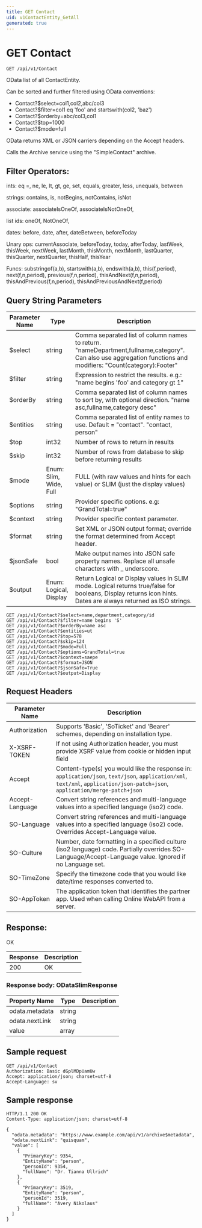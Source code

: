 ```yaml
---
title: GET Contact
uid: v1ContactEntity_GetAll
generated: true
---
```


# GET Contact

```http
GET /api/v1/Contact
```

OData list of all ContactEntity.


Can be sorted and further filtered using OData conventions:

* Contact?$select=col1,col2,abc/col3
* Contact?$filter=col1 eq 'foo' and startswith(col2, 'baz')
* Contact?$orderby=abc/col3,col1
* Contact?$top=1000
* Contact?$mode=full


OData returns XML or JSON carriers depending on the Accept headers.


Calls the Archive service using the "SimpleContact" archive.


## Filter Operators: ##

ints: eq =, ne, le, lt, gt, ge, set, equals, greater, less, unequals, between

strings: contains, is, notBegins, notContains, isNot

associate: associateIsOneOf, associateIsNotOneOf,  

list ids: oneOf, NotOneOf, 

dates: before, date, after, dateBetween, beforeToday

Unary ops: currentAssociate, beforeToday, today, afterToday, lastWeek, thisWeek, nextWeek, lastMonth, thisMonth, nextMonth, lastQuarter, thisQuarter, nextQuarter, thisHalf, thisYear

Funcs: substringof(a,b), startswith(a,b), endswith(a,b), this(f,period), next(f,n,period), previous(f,n,period), thisAndNext(f,n,period), thisAndPrevious(f,n,period), thisAndPreviousAndNext(f,period)






## Query String Parameters

| Parameter Name | Type |  Description |
|----------------|------|--------------|
| $select | string |  Comma separated list of column names to return. "nameDepartment,fullname,category". Can also use aggregation functions and modifiers: "Count(category):Footer" |
| $filter | string |  Expression to restrict the results. e.g.: "name begins 'foo' and category gt 1" |
| $orderBy | string |  Comma separated list of column names to sort by, with optional direction. "name asc,fullname,category desc" |
| $entities | string |  Comma separated list of entity names to use. Default = "contact". "contact, person" |
| $top | int32 |  Number of rows to return in results |
| $skip | int32 |  Number of rows from database to skip before returning results |
| $mode | Enum: Slim, Wide, Full |  FULL (with raw values and hints for each value) or SLIM (just the display values) |
| $options | string |  Provider specific options. e.g: "GrandTotal=true" |
| $context | string |  Provider specific context parameter. |
| $format | string |  Set XML or JSON output format; override the format determined from Accept header. |
| $jsonSafe | bool |  Make output names into JSON safe property names. Replace all unsafe characters with _ underscore. |
| $output | Enum: Logical, Display |  Return Logical or Display values in SLIM mode. Logical returns true/false for booleans, Display returns icon hints. Dates are always returned as ISO strings. |

```http
GET /api/v1/Contact?$select=name,department,category/id
GET /api/v1/Contact?$filter=name begins 'S'
GET /api/v1/Contact?$orderBy=name asc
GET /api/v1/Contact?$entities=ut
GET /api/v1/Contact?$top=578
GET /api/v1/Contact?$skip=124
GET /api/v1/Contact?$mode=Full
GET /api/v1/Contact?$options=GrandTotal=true
GET /api/v1/Contact?$context=saepe
GET /api/v1/Contact?$format=JSON
GET /api/v1/Contact?$jsonSafe=True
GET /api/v1/Contact?$output=Display
```


## Request Headers

| Parameter Name | Description |
|----------------|-------------|
| Authorization  | Supports 'Basic', 'SoTicket' and 'Bearer' schemes, depending on installation type. |
| X-XSRF-TOKEN   | If not using Authorization header, you must provide XSRF value from cookie or hidden input field |
| Accept         | Content-type(s) you would like the response in: `application/json`, `text/json`, `application/xml`, `text/xml`, `application/json-patch+json`, `application/merge-patch+json` |
| Accept-Language | Convert string references and multi-language values into a specified language (iso2) code. |
| SO-Language | Convert string references and multi-language values into a specified language (iso2) code. Overrides Accept-Language value. |
| SO-Culture | Number, date formatting in a specified culture (iso2 language) code. Partially overrides SO-Language/Accept-Language value. Ignored if no Language set. |
| SO-TimeZone | Specify the timezone code that you would like date/time responses converted to. |
| SO-AppToken | The application token that identifies the partner app. Used when calling Online WebAPI from a server. |


## Response:

OK

| Response | Description |
|----------------|-------------|
| 200 | OK |

### Response body: ODataSlimResponse

| Property Name | Type |  Description |
|----------------|------|--------------|
| odata.metadata | string |  |
| odata.nextLink | string |  |
| value | array |  |

## Sample request

```http!
GET /api/v1/Contact
Authorization: Basic dGplMDpUamUw
Accept: application/json; charset=utf-8
Accept-Language: sv
```

## Sample response

```http_
HTTP/1.1 200 OK
Content-Type: application/json; charset=utf-8

{
  "odata.metadata": "https://www.example.com/api/v1/archive$metadata",
  "odata.nextLink": "quisquam",
  "value": [
    {
      "PrimaryKey": 9354,
      "EntityName": "person",
      "personId": 9354,
      "fullName": "Dr. Tianna Ullrich"
    },
    {
      "PrimaryKey": 3519,
      "EntityName": "person",
      "personId": 3519,
      "fullName": "Avery Nikolaus"
    }
  ]
}
```